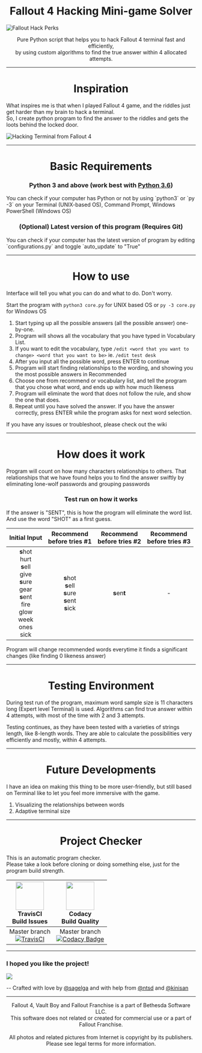 <h1 align="center"> Fallout 4 Hacking Mini-game Solver </h1>
<img src="https://vignette2.wikia.nocookie.net/fallout/images/e/ec/Fo4_Hacker.png/revision/latest?cb=20170320162306" alt="Fallout Hack Perks" align="middle">

<p align="center"> Pure Python script that helps you to hack Fallout 4 terminal fast and efficiently, <br>by using custom algorithms to find the true answer within 4 allocated attempts. </p>

---

<h1 align="center"> Inspiration </h1>
What inspires me is that when I played Fallout 4 game, and the riddles just get harder than my brain to hack a terminal. <br>
So, I create python program to find the answer to the riddles and gets the loots behind the locked door.

![Hacking Terminal from Fallout 4](http://cdn.gamer-network.net/2015/usgamer/f4_lock_01.jpg)

---
<h1 align="center">Basic Requirements</h1>
<h3 align="center">Python 3 and above (work best with <a href="https://www.python.org/downloads/">Python 3.6</a>)</h3>
You can check if your computer has Python or not by using `python3` or `py -3` on your Terminal (UNIX-based OS), Command Prompt, Windows PowerShell (Windows OS)

<h3 align="center">(Optional) Latest version of this program (Requires Git)</h3>
You can check if your computer has the latest version of program by editing `configurations.py` and toggle `auto_update` to "True"

---

<h1 align="center">  How to use </h1>
Interface will tell you what you can do and what to do. Don't worry.

Start the program with `python3 core.py` for UNIX based OS or `py -3 core.py` for Windows OS
1. Start typing up all the possible answers (all the possible answer) one-by-one.
2. Program will shows all the vocabulary that you have typed in Vocabulary List.
3. If you want to edit the vocabulary, type `/edit <word that you want to change> <word that you want to be>` ie. `/edit test desk`
4. After you  input all the possible word, press ENTER to continue
5. Program will start finding relationships to the wording, and showing you the most possible answers in Recommended
6. Choose one from recommend or vocabulary list, and tell the program that you chose what word, and ends up with how much likeness
7. Program will eliminate the word that does not follow the rule, and show the one that does.
8. Repeat until you have solved the answer. If you have the answer correctly, press ENTER while the program asks for next word selection.

If you have any issues or troubleshoot, please check out the wiki

---

<h1 align="center">  How does it work </h1>
Program will count on how many characters relationships to others. That relationships that we have found helps you to find the answer swiftly by eliminating lone-wolf passwords and grouping passwords

<h3 align="center">Test run on how it works </h3>
If the answer is "SENT", this is how the program will eliminate the word list. And use the word "SHOT" as a first guess.

|Initial Input|Recommend<br>before tries #1|Recommend<br>before tries #2|Recommend<br>before tries #3|
|:-----------------:|:------------:|:------------:|:------------:|
|**s**hot <br> hurt <br> **s**ell <br> give <br> **s**ure <br> gear <br> **s**ent <br> fire <br> glow <br> week <br> ones <br> sick|**s**hot <br> **s**ell <br> **s**ure <br> **s**ent <br> **s**ick <br> |**s**en**t**|-|

Program will change recommended words everytime it finds a significant changes (like finding 0 likeness answer)

---

<h1 align="center">Testing Environment </h1>
During test run of the program, maximum word sample size is 11 characters long (Expert level Terminal) is used. Algorithms can find true answer within 4 attempts, with most of the time with 2 and 3 attempts.

Testing continues, as they have been tested with a varieties of strings length, like 8-length words. They are able to calculate the possibilities very efficiently and mostly, within 4 attempts.

---

<h1 align="center">Future Developments </h1>
I have an idea on making this thing to be more user-friendly, but still based on Terminal like to let you feel more immersive with the game.

1. Visualizing the relationships between words
2. Adaptive terminal size

---

<h1 align="center"> Project Checker </h1>
This is an automatic program checker. <br>Please take a look before cloning or doing something else, just for the program build strength.

|<img src="https://travis-ci.com/images/logos/TravisCI-Mascot-1.png" height="75px"> <br> TravisCI<br>Build Issues|<img src="https://pbs.twimg.com/profile_images/796423844663853056/WsR0OEAZ.jpg" height="75px">  <br> Codacy<br>Build Quality|
|:--------------------:|:--------------------:|
|Master branch<br>[![TravisCI](https://travis-ci.org/sagelga/Fallout-4_Hacking_Helper.svg?branch=master)](https://travis-ci.org/sagelga/Fallout-4_Hacking_Helper)|Master branch<br>[![Codacy Badge](https://api.codacy.com/project/badge/Grade/f771095c4b29457abd2395d0a29d164f)](https://www.codacy.com/app/sagelga/Fallout-4_Hacking_Helper?utm_source=github.com&amp;utm_medium=referral&amp;utm_content=sagelga/Fallout-4_Hacking_Helper&amp;utm_campaign=Badge_Grade)|

---

### I hoped you like the project!

![](https://vignette2.wikia.nocookie.net/fallout/images/1/13/RobCos_Worst_Nightmare_trophy.png/revision/latest?cb=20170618215901)

-- Crafted with love by [@sagelga](github.com/sagelga) and with help from [@ntsd](github.com/ntsd) and [@kinisan](github.com/kinisan)

---

<p align="center">Fallout 4, Vault Boy and Fallout Franchise is a part of Bethesda Software LLC. <br>This software does not related or created for commercial use or a part of Fallout Franchise.<br><br>All photos and related pictures from Internet is copyright by its publishers. <br>Please see legal terms for more information.<p>
